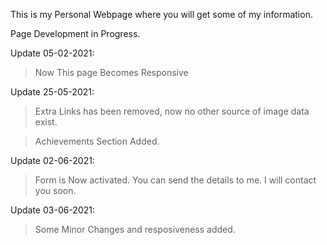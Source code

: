 This is my Personal Webpage where you will get some of my information.

Page Development in Progress.

Update 05-02-2021:

>Now This page Becomes Responsive 
    
Update 25-05-2021:

>Extra Links has been removed, now no other source of image data exist.
    
>Achievements Section Added.
    
Update 02-06-2021:

>Form is Now activated. You can send the details to me. I will contact you soon.
    
Update 03-06-2021:

>Some Minor Changes and resposiveness added.

